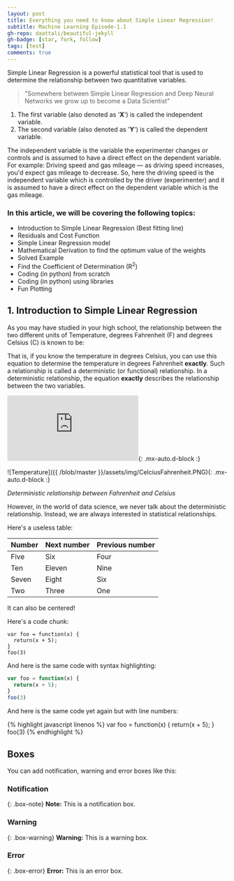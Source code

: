 ```yaml
---
layout: post
title: Everything you need to know about Simple Linear Regression!
subtitle: Machine Learning Episode-1.1
gh-repo: daattali/beautiful-jekyll
gh-badge: [star, fork, follow]
tags: [test]
comments: true
---
```


Simple Linear Regression is a powerful statistical tool that is used to determine the relationship between two quantitative variables.

> "Somewhere between Simple Linear Regression and Deep Neural Networks we grow up to become a Data Scientist" 

1. The first variable (also denoted as '**X**') is called the independent variable. 
2. The second variable (also denoted as '**Y**') is called the dependent variable.

The independent variable is the variable the experimenter changes or controls and is assumed to have a direct effect on the dependent variable. For example: Driving speed and gas mileage — as driving speed increases, you'd expect gas mileage to decrease. So, here the driving speed is the independent variable which is controlled by the driver (experimenter) and it is assumed to have a direct effect on the dependent variable which is the gas mileage.

### In this article, we will be covering the following topics:
* Introduction to Simple Linear Regression (Best fitting line)
* Residuals and Cost Function
* Simple Linear Regression model
* Mathematical Derivation to find the optimum value of the weights
* Solved Example
* Find the Coefficient of Determination (R<sup>2</sup>)
* Coding (in python) from scratch
* Coding (in python) using libraries
* Fun Plotting

## 1. Introduction to Simple Linear Regression
As you may have studied in your high school, the relationship between the two different units of Temperature, degrees Fahrenheit (F) and degrees Celsius (C) is known to be:  


That is, if you know the temperature in degrees Celsius, you can use this equation to determine the temperature in degrees Fahrenheit **exactly**. Such a relationship is called a deterministic (or functional) relationship. In a deterministic relationship, the equation **exactly** describes the relationship between the two variables.

![\Large F= \frac{9}{5}C+32](https://latex.codecogs.com/gif.latex?F%3D%20%5Cfrac%7B9%7D%7B5%7DC&plus;32){: .mx-auto.d-block :}

![Temperature]({{ /blob/master }}/assets/img/CelciusFahrenheit.PNG){: .mx-auto.d-block :}

*Deterministic relationship between Fahrenheit and Celsius*

However, in the world of data science, we never talk about the deterministic relationship. Instead, we are always interested in statistical relationships.







Here's a useless table:

| Number | Next number | Previous number |
| :------ |:--- | :--- |
| Five | Six | Four |
| Ten | Eleven | Nine |
| Seven | Eight | Six |
| Two | Three | One |




It can also be centered!



Here's a code chunk:

~~~
var foo = function(x) {
  return(x + 5);
}
foo(3)
~~~

And here is the same code with syntax highlighting:

```javascript
var foo = function(x) {
  return(x + 5);
}
foo(3)
```

And here is the same code yet again but with line numbers:

{% highlight javascript linenos %}
var foo = function(x) {
  return(x + 5);
}
foo(3)
{% endhighlight %}

## Boxes
You can add notification, warning and error boxes like this:

### Notification

{: .box-note}
**Note:** This is a notification box.

### Warning

{: .box-warning}
**Warning:** This is a warning box.

### Error

{: .box-error}
**Error:** This is an error box.
